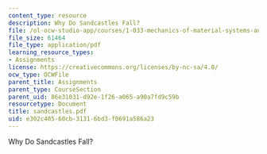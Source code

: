 ```yaml
---
content_type: resource
description: Why Do Sandcastles Fall?
file: /ol-ocw-studio-app/courses/1-033-mechanics-of-material-systems-an-energy-approach-fall-2003/e302c40560cb31316bd3f0691a586a23_sandcastles.pdf
file_size: 61464
file_type: application/pdf
learning_resource_types:
- Assignments
license: https://creativecommons.org/licenses/by-nc-sa/4.0/
ocw_type: OCWFile
parent_title: Assignments
parent_type: CourseSection
parent_uid: 86e31031-d92e-1f26-a065-a90a7fd9c59b
resourcetype: Document
title: sandcastles.pdf
uid: e302c405-60cb-3131-6bd3-f0691a586a23
---
```

Why Do Sandcastles Fall?
